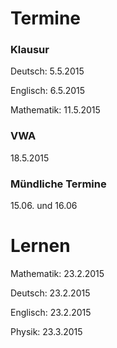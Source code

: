 # Termine

### Klausur

Deutsch: 5.5.2015

Englisch: 6.5.2015

Mathematik: 11.5.2015

### VWA

18.5.2015

### Mündliche Termine

15.06. und 16.06

# Lernen

Mathematik: 23.2.2015

Deutsch: 23.2.2015

Englisch: 23.2.2015

Physik: 23.3.2015
